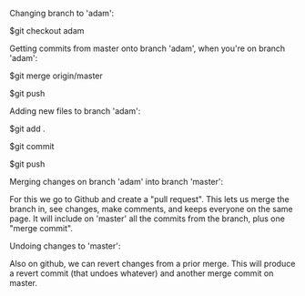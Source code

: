 Changing branch to 'adam':

$git checkout adam

Getting commits from master onto branch 'adam', when you're on branch 'adam':

$git merge origin/master

$git push

Adding new files to branch 'adam':

$git add .

$git commit

$git push

Merging changes on branch 'adam' into branch 'master':

For this we go to Github and create a "pull request".  This lets us merge the branch in,
see changes, make comments, and keeps everyone on the same page.  It will include on
'master' all the commits from the branch, plus one "merge commit".

Undoing changes to 'master':

Also on github, we can revert changes from a prior merge.  This will
produce a revert commit (that undoes whatever) and another merge commit on master.

